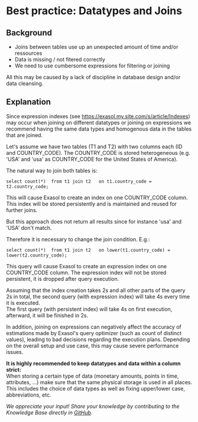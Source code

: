 # Best practice: Datatypes and Joins 
## Background

* Joins between tables use up an unexpected amount of time and/or ressources
* Data is missing / not fitered correctly
* We need to use cumbersome expressions for filtering or joining

All this may be caused by a lack of discipline in database design and/or data cleansing.

## Explanation

Since expression indexes (see <https://exasol.my.site.com/s/article/Indexes>) may occur when joining on different datatypes or joining on expressions we recommend having the same data types and homogenous data in the tables that are joined.

Let's assume we have two tables (T1 and T2) with two columns each (ID and COUNTRY_CODE). The COUNTRY_CODE is stored heterogeneous (e.g. 'USA' and 'usa' as COUNTRY_CODE for the United States of America).

The natural way to join both tables is:


```"code-sql"
select count(*)  from t1 join t2   on t1.country_code = t2.country_code; 
```
This will cause Exasol to create an index on one COUNTRY_CODE column. This index will be stored persistently and is maintained and reused for further joins.

But this approach does not return all results since for instance 'usa' and 'USA' don't match.

Therefore it is necessary to change the join condition. E.g.:


```"code-sql"
select count(*)  from t1 join t2   on lower(t1.country_code) = lower(t2.country_code); 
```
This query will cause Exasol to create an expression index on one COUNTRY_CODE column. The expression index will not be stored persistent, it is dropped after query execution.

Assuming that the index creation takes 2s and all other parts of the query 2s in total, the second query (with expression index) will take 4s every time it is executed.  
The first query (with persistent index) will take 4s on first execution, afterward, it will be finished in 2s.

In addition, joining on expressions can negatively affect the accuracy of estimations made by Exasol's query optimizer (such as count of distinct values), leading to bad decisions regarding the execution plans. Depending on the overall setup and use case, this may cause severe performance issues.

**It is highly recommended to keep datatypes and data within a column strict:**  
When storing a certain type of data (monetary amounts, points in time, attributes, ...) make sure that the same physical storage is used in all places. This includes the choice of data types as well as fixing upper/lower case, abbreviations, etc.

*We appreciate your input! Share your knowledge by contributing to the Knowledge Base directly in [GitHub](https://github.com/exasol/public-knowledgebase).* 